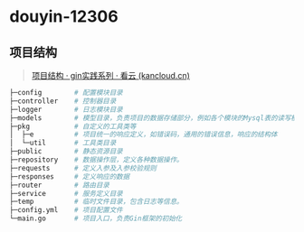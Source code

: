 # douyin-12306

## 项目结构

> [项目结构 · gin实践系列 · 看云 (kancloud.cn)](https://static.kancloud.cn/lhj0702/sockstack_gin/1805357)

```bash
├─config		# 配置模块目录
├─controller	# 控制器目录
├─logger		# 日志模块目录
├─models		# 模型目录，负责项目的数据存储部分，例如各个模块的Mysql表的读写模型。
├─pkg			# 自定义的工具类等
│  ├─e			# 项目统一的响应定义，如错误码，通用的错误信息，响应的结构体
│  └─util		# 工具类目录
├─public		# 静态资源目录
├─repository	# 数据操作层，定义各种数据操作。
├─requests		# 定义入参及入参校验规则
├─responses		# 定义响应的数据
├─router		# 路由目录
├─service		# 服务定义目录
├─temp			# 临时文件目录，包含日志等信息。
├─config.yml	# 项目配置文件
└─main.go		# 项目入口，负责Gin框架的初始化
```
